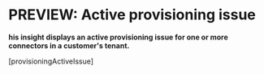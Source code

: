 <properties
    pageTitle="Active provisioning issue"
    description="This insight displays an active provisioning issue for one or more connectors in a customer's tenant."
	infoBubbleText="his insight displays an active provisioning issue for one or more connectors in a customer's tenant."
    service="microsoft.activedirectory"
    resource=""
    authors="arvinh"
    ms.author="arvinh"
    displayOrder="1"
    articleId="Provisioning-Active-Issues"
    selfHelpType="diagnostics"
    diagnosticScenario="self_diagnostic"
    supportTopicIds=""
    resourceTags=""
    productPesIds=""
    cloudEnvironments="public, fairfax, usnat, ussec"
	ownershipId="AzureIdentity_SyncFabric"
/>

# PREVIEW: Active provisioning issue
<!--issueDescription-->
**his insight displays an active provisioning issue for one or more connectors in a customer's tenant.**
<!--$provisioningActiveIssue-->[provisioningActiveIssue]<!--/$provisioningActiveIssue-->
<!--/issueDescription-->
